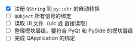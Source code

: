 - [x] 注册 `QString` 到 `py::str` 的自动转换
- [ ] `QObject` 所有信号的绑定
- [ ] 读取 UI 文件（uic 或 直接读取）
- [ ] 整理模块层级，要符合 PyQt 和 PySide 的模块层级
- [ ] 完成 QApplication 的绑定
